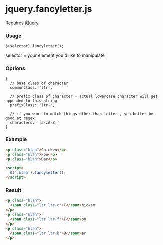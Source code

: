 # jquery.fancyletter.js

Requires jQuery.

### Usage

```code
$(selector).fancyletter();
```

selector = your element you'd like to manipulate

### Options
```
{
  // base class of character
  commonClass: 'ltr',
  
  // prefix class of character - actual lowercase character will get appended to this string
  prefixClass: 'ltr-',
  
  // if you want to match things other than letters, you better be good at regex
  characters: '[a-zA-Z]'
}
```

### Example

```html
<p class="blah">Chicken</p>
<p class="blah">Foo</p>
<p class="blah">Bar</p>

<script>
  $('.blah').fancyletter();
</script>
```

### Result

```html
<p class="blah">
  <span class="ltr ltr-c">C</span>hicken
</p>
<p class="blah">
  <span class="ltr ltr-f">F</span>oo
</p>
<p class="blah">
  <span class="ltr ltr-b">B</span>ar
</p>
```
